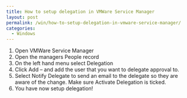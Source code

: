 ```yaml
---
title: How to setup delegation in VMWare Service Manager
layout: post
permalink: /win/how-to-setup-delegation-in-vmware-service-manager/
categories:
  - Windows
---
```

  1. Open VMWare Service Manager 
  2. Open the managers People record 
  3. On the left hand menu select Delegation 
  4. Click Add – and add the user that you want to delegate approval to. 
  5. Select Notify Delegate to send an email to the delegate so they are aware of the change. Make sure Activate Delegation is ticked. 
  6. You have now setup delegation! 
